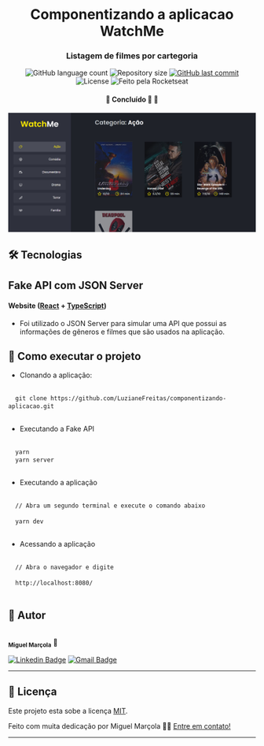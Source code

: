 <h1 align="center"> Componentizando a aplicacao WatchMe</h1>

<h3 align="center">
    Listagem de filmes por cartegoria
</h3>

<p align="center">
  <img alt="GitHub language count" src="https://img.shields.io/github/languages/count/MiguelMarcola/github-explorer?color=%2304D361">

  <img alt="Repository size" src="https://img.shields.io/github/repo-size/MiguelMarcola/github-explorer">
  
  <a href="https://github.com/MiguelMarcola/github-explorer/commits/main">
    <img alt="GitHub last commit" src="https://img.shields.io/github/last-commit/MiguelMarcola/github-explorer">
  </a>
    
   <img alt="License" src="https://img.shields.io/badge/license-MIT-brightgreen">
  
  <img alt="Feito pela Rocketseat" src="https://img.shields.io/badge/feito%20por-Miguel-%237519C1">
  
 
</p>

<h4 align="center">
	🚧   Concluído 🚀 🚧
</h4>

<img src="Desafio2.png">

## 🛠 Tecnologias

<h2>Fake API com JSON Server</h2>

#### **Website**  ([React](https://reactjs.org/)  +  [TypeScript](https://www.typescriptlang.org/))

- Foi utilizado o JSON Server para simular uma API que possui as informações de gêneros e filmes que são usados na aplicação.

## 🚀 Como executar o projeto

- Clonando a aplicação:

<pre>
<code>
  git clone https://github.com/LuzianeFreitas/componentizando-aplicacao.git
</code>
</pre>



- Executando a Fake API


<pre>
<code>
  yarn
  yarn server
</code>
</pre>

- Executando a aplicação 

<pre>
<code>
  // Abra um segundo terminal e execute o comando abaixo
  
  yarn dev
</code>
</pre>

- Acessando a aplicação

<pre>
<code>
  // Abra o navegador e digite
  
  http://localhost:8080/
</code>
</pre>

## 🦸 Autor

<img style="border-radius: 50%;" src="https://avatars.githubusercontent.com/u/95949825?s=400&u=71abea02fa5086704e648496f0de845501599ca0&v=4" width="100px;" alt=""/>
 <br />
 <sub><b>Miguel Marçola</b></sub></a> 🚀
 <br />

[![Linkedin Badge](https://img.shields.io/badge/-Miguel-blue?style=flat-square&logo=Linkedin&logoColor=white&link=https://www.linkedin.com/in/miguel-mar%C3%A7ola-28535a151/)](https://www.linkedin.com/in/miguel-mar%C3%A7ola-28535a151/) 
[![Gmail Badge](https://img.shields.io/badge/Miguel%20Mar%C3%A7ola-c14438?style=flat-square&logo=Gmail&logoColor=white&link=mailto:miguelmarcola@gmail.com)](miguelmarcola@gmail.com)

---

## 📝 Licença

Este projeto esta sobe a licença [MIT](./LICENSE).

Feito com muita dedicação por Miguel Marçola 👋🏽 [Entre em contato!](https://www.linkedin.com/in/miguel-mar%C3%A7ola-28535a151/)

---
